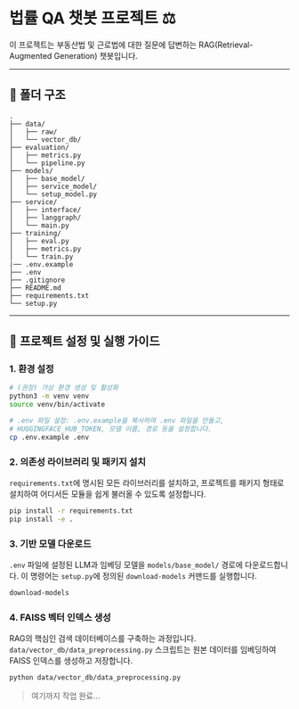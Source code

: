 # 법률 QA 챗봇 프로젝트 ⚖️

이 프로젝트는 부동산법 및 근로법에 대한 질문에 답변하는 RAG(Retrieval-Augmented Generation) 챗봇입니다.

---

## 📂 폴더 구조

```
.
├── data/
│   ├── raw/
│   └── vector_db/
├── evaluation/
│   ├── metrics.py
│   └── pipeline.py
├── models/
│   ├── base_model/
│   ├── service_model/
│   └── setup_model.py
├── service/
│   ├── interface/
│   ├── langgraph/
│   └── main.py
├── training/
│   ├── eval.py
│   ├── metrics.py
│   └── train.py
|── .env.example
├── .env
├── .gitignore
├── README.md
├── requirements.txt
└── setup.py
```

---

## 🚀 프로젝트 설정 및 실행 가이드

### 1. 환경 설정

```bash
# (권장) 가상 환경 생성 및 활성화
python3 -m venv venv
source venv/bin/activate

# .env 파일 설정: .env.example을 복사하여 .env 파일을 만들고,
# HUGGINGFACE_HUB_TOKEN, 모델 이름, 경로 등을 설정합니다.
cp .env.example .env
```

### 2. 의존성 라이브러리 및 패키지 설치

`requirements.txt`에 명시된 모든 라이브러리를 설치하고, 프로젝트를 패키지 형태로 설치하여 어디서든 모듈을 쉽게 불러올 수 있도록 설정합니다.

```bash
pip install -r requirements.txt
pip install -e .
```

### 3. 기반 모델 다운로드

`.env` 파일에 설정된 LLM과 임베딩 모델을 `models/base_model/` 경로에 다운로드합니다. 이 명령어는 `setup.py`에 정의된 `download-models` 커맨드를 실행합니다.

```bash
download-models
```

### 4. FAISS 벡터 인덱스 생성

RAG의 핵심인 검색 데이터베이스를 구축하는 과정입니다. `data/vector_db/data_preprocessing.py` 스크립트는 원본 데이터를 임베딩하여 FAISS 인덱스를 생성하고 저장합니다.

```bash
python data/vector_db/data_preprocessing.py
```

> 여기까지 작업 완료...
